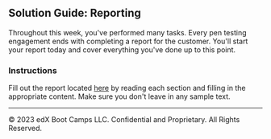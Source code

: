 ## Solution Guide: Reporting

Throughout this week, you've performed many tasks. Every pen testing engagement ends with completing a report for the customer. You'll start your report today and cover everything you've done up to this point.

### Instructions

Fill out the report located [here](hhttps://docs.google.com/document/d/1wDIaTVbfBMQyhqnYpsTeAEPFpNj3eTDTnXDg1l8D1x0/edit#) by reading each section and filling in the appropriate content. Make sure you don't leave in any sample text.

---
© 2023 edX Boot Camps LLC. Confidential and Proprietary. All Rights Reserved.




